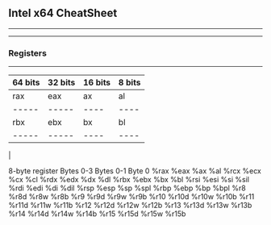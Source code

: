 ## Intel x64 CheatSheet
---
---
### Registers
---

| 64 bits | 32 bits | 16 bits | 8 bits |
|---------|---------|---------|--------|
| rax | eax | ax | al |
|-----|-----|----|----|
| rbx | ebx | bx | bl |
|-----|-----|----|----|
|




8-byte register Bytes 0-3 Bytes 0-1 Byte 0
%rax %eax %ax %al
%rcx %ecx %cx %cl
%rdx %edx %dx %dl
%rbx %ebx %bx %bl
%rsi %esi %si %sil
%rdi %edi %di %dil
%rsp %esp %sp %spl
%rbp %ebp %bp %bpl
%r8 %r8d %r8w %r8b
%r9 %r9d %r9w %r9b
%r10 %r10d %r10w %r10b
%r11 %r11d %r11w %r11b
%r12 %r12d %r12w %r12b
%r13 %r13d %r13w %r13b
%r14 %r14d %r14w %r14b
%r15 %r15d %r15w %r15b
